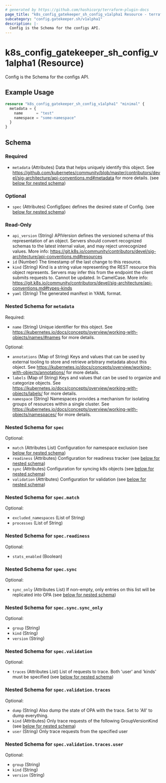 ```yaml
---
# generated by https://github.com/hashicorp/terraform-plugin-docs
page_title: "k8s_config_gatekeeper_sh_config_v1alpha1 Resource - terraform-provider-k8s"
subcategory: "config.gatekeeper.sh/v1alpha1"
description: |-
  Config is the Schema for the configs API.
---
```


# k8s_config_gatekeeper_sh_config_v1alpha1 (Resource)

Config is the Schema for the configs API.

## Example Usage

```terraform
resource "k8s_config_gatekeeper_sh_config_v1alpha1" "minimal" {
  metadata = {
    name      = "test"
    namespace = "some-namespace"
  }
}
```

<!-- schema generated by tfplugindocs -->
## Schema

### Required

- `metadata` (Attributes) Data that helps uniquely identify this object. See https://github.com/kubernetes/community/blob/master/contributors/devel/sig-architecture/api-conventions.md#metadata for more details. (see [below for nested schema](#nestedatt--metadata))

### Optional

- `spec` (Attributes) ConfigSpec defines the desired state of Config. (see [below for nested schema](#nestedatt--spec))

### Read-Only

- `api_version` (String) APIVersion defines the versioned schema of this representation of an object. Servers should convert recognized schemas to the latest internal value, and may reject unrecognized values. More info: https://git.k8s.io/community/contributors/devel/sig-architecture/api-conventions.md#resources
- `id` (Number) The timestamp of the last change to this resource.
- `kind` (String) Kind is a string value representing the REST resource this object represents. Servers may infer this from the endpoint the client submits requests to. Cannot be updated. In CamelCase. More info: https://git.k8s.io/community/contributors/devel/sig-architecture/api-conventions.md#types-kinds
- `yaml` (String) The generated manifest in YAML format.

<a id="nestedatt--metadata"></a>
### Nested Schema for `metadata`

Required:

- `name` (String) Unique identifier for this object. See https://kubernetes.io/docs/concepts/overview/working-with-objects/names/#names for more details.

Optional:

- `annotations` (Map of String) Keys and values that can be used by external tooling to store and retrieve arbitrary metadata about this object. See https://kubernetes.io/docs/concepts/overview/working-with-objects/annotations/ for more details.
- `labels` (Map of String) Keys and values that can be used to organize and categorize objects. See https://kubernetes.io/docs/concepts/overview/working-with-objects/labels/ for more details.
- `namespace` (String) Namespaces provides a mechanism for isolating groups of resources within a single cluster. See https://kubernetes.io/docs/concepts/overview/working-with-objects/namespaces/ for more details.


<a id="nestedatt--spec"></a>
### Nested Schema for `spec`

Optional:

- `match` (Attributes List) Configuration for namespace exclusion (see [below for nested schema](#nestedatt--spec--match))
- `readiness` (Attributes) Configuration for readiness tracker (see [below for nested schema](#nestedatt--spec--readiness))
- `sync` (Attributes) Configuration for syncing k8s objects (see [below for nested schema](#nestedatt--spec--sync))
- `validation` (Attributes) Configuration for validation (see [below for nested schema](#nestedatt--spec--validation))

<a id="nestedatt--spec--match"></a>
### Nested Schema for `spec.match`

Optional:

- `excluded_namespaces` (List of String)
- `processes` (List of String)


<a id="nestedatt--spec--readiness"></a>
### Nested Schema for `spec.readiness`

Optional:

- `stats_enabled` (Boolean)


<a id="nestedatt--spec--sync"></a>
### Nested Schema for `spec.sync`

Optional:

- `sync_only` (Attributes List) If non-empty, only entries on this list will be replicated into OPA (see [below for nested schema](#nestedatt--spec--sync--sync_only))

<a id="nestedatt--spec--sync--sync_only"></a>
### Nested Schema for `spec.sync.sync_only`

Optional:

- `group` (String)
- `kind` (String)
- `version` (String)



<a id="nestedatt--spec--validation"></a>
### Nested Schema for `spec.validation`

Optional:

- `traces` (Attributes List) List of requests to trace. Both 'user' and 'kinds' must be specified (see [below for nested schema](#nestedatt--spec--validation--traces))

<a id="nestedatt--spec--validation--traces"></a>
### Nested Schema for `spec.validation.traces`

Optional:

- `dump` (String) Also dump the state of OPA with the trace. Set to 'All' to dump everything.
- `kind` (Attributes) Only trace requests of the following GroupVersionKind (see [below for nested schema](#nestedatt--spec--validation--traces--kind))
- `user` (String) Only trace requests from the specified user

<a id="nestedatt--spec--validation--traces--kind"></a>
### Nested Schema for `spec.validation.traces.user`

Optional:

- `group` (String)
- `kind` (String)
- `version` (String)


